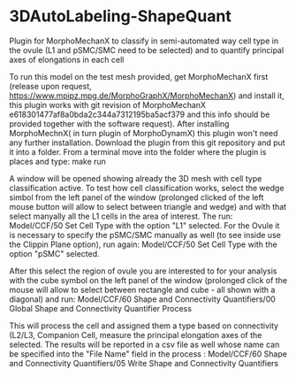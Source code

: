 # 3DAutoLabeling-ShapeQuant
Plugin for MorphoMechanX to classify in semi-automated way cell type in the ovule (L1 and pSMC/SMC  need to be selected) and to quantify principal axes of elongations in each cell

To run this model on the test mesh provided, get MorphoMechanX first (release upon request, https://www.mpipz.mpg.de/MorphoGraphX/MorphoMechanX) and install it, this plugin works with git revision of MorphoMechanX e618301477af8a0bda2c344a7312195ba5acf379 and this info should be provided together with the software request). 
After installing MorphoMechnX( in turn plugin of MorphoDynamX) this plugin won't need any further installation.
Download the plugin from this git repository and put it into a folder.
From a terminal move into the folder where the plugin is places and type:
make run

A window will be opened showing already the 3D mesh with cell type classification active. 
To test how cell classification works, select the wedge simbol from the left panel of the window (prolonged clicked of the left  mouse button will allow to select between triangle and wedge) and with that select manyally all the L1 cells in the area of interest. 
The run: 
Model/CCF/50 Set Cell Type 
with the option "L1" selected.
For the Ovule it is necessary to specify the pSMC/SMC manually as well (to see inside use the Clippin Plane option), run again: 
Model/CCF/50 Set Cell Type 
with the option "pSMC" selected. 

After this select the region of ovule you are interested to for your analysis with the cube symbol on the left panel of the window (prolonged click of the mouse will allow to select between rectangle and cube - all shown with a diagonal)
and run: 
Model/CCF/60 Shape and Connectivity Quantifiers/00 Global Shape and Connectivity Quantifier Process

This will process the cell and assigned them a type based on connectivity (L2/L3, Companion Cell, measure the principal elongation axes of the selected.
The results will be reported in a csv file as well whose name can be specified into the "File Name" field in the process :
Model/CCF/60 Shape and Connectivity Quantifiers/05 Write Shape and Connectivity Quantifiers



 
